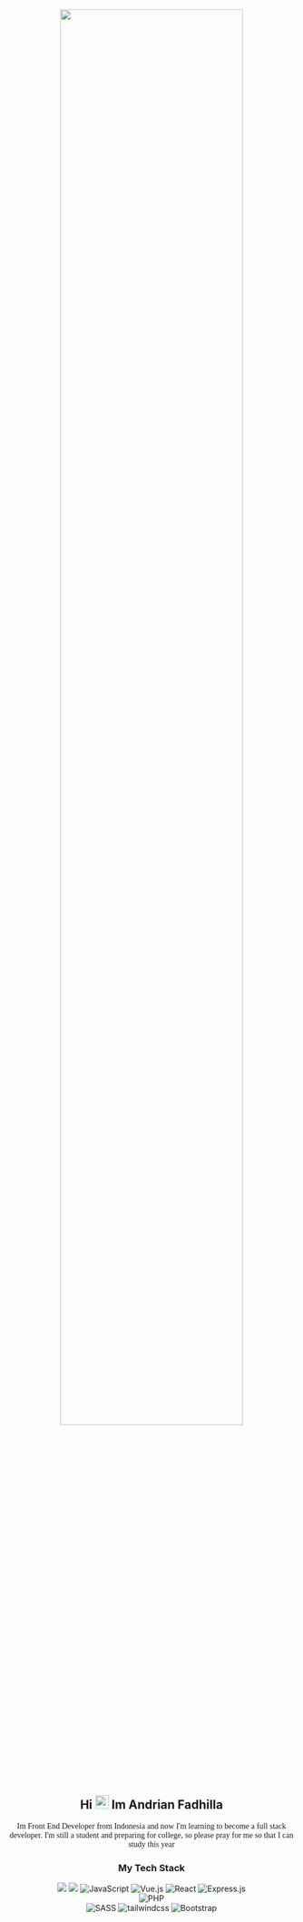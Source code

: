 <div align="center"><img width="80%" src="https://camo.githubusercontent.com/b40aa6e0a49e00065a11b3773f9f4d7098be2fed4da538a0a32abb74992a7869/68747470733a2f2f726973686176616e616e642e6769746875622e696f2f7374617469632f696d616765732f6772656574696e67732e676966"/></div>

<div align="center">
<h2>Hi <img src="https://raw.githubusercontent.com/TheDudeThatCode/TheDudeThatCode/master/Assets/Hi.gif" width="24px"/> Im Andrian Fadhilla</h2>
<p style="font-family: 'Lucida Console';">Im Front End Developer from Indonesia and now I'm learning to become a full stack developer. I'm still a student and preparing for college, so please pray for me so that I can study this year</p> 

<h3>My Tech Stack</h3>

![](https://img.shields.io/badge/-HTML5-%23E44D27?style=flat-square&logo=html5&logoColor=ffffff)
![](https://img.shields.io/badge/-CSS3-%231572B6?style=flat-square&logo=css3)
![JavaScript](https://img.shields.io/badge/-JavaScript-%23F7DF1C?style=flat-square&logo=javascript&logoColor=000000&labelColor=%23F7DF1C&color=%23FFCE5A)
![Vue.js](https://img.shields.io/badge/-Vue.js-%232c3e50?style=flat-square&logo=Vue.js)
![React](https://img.shields.io/badge/-React-%23282C34?style=flat-square&logo=react)
![Express.js](https://img.shields.io/badge/-Express-%23282C34?style=flat-square&logo=express)<br/>
![PHP](https://img.shields.io/badge/-php-blueviolet?style=flat-square&logo=php&color=8993be&logoColor=232531)<br/>
![SASS](https://img.shields.io/badge/-Sass-%23CC6699?style=flat-square&logo=sass&logoColor=ffffff)
![tailwindcss](https://img.shields.io/badge/-TailwindCss-%231a202c?style=flat-square&logo=tailwind-css)
![Bootstrap](https://img.shields.io/badge/-bootstrap-blueviolet?style=flat-square&logo=bootstrap&color=blueviolet&logoColor=fff)

</div>
